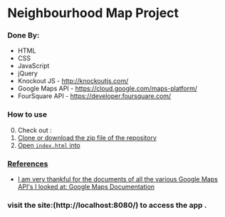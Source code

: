 
# Neighbourhood Map Project



### Done By:
* HTML
* CSS
* JavaScript
* jQuery
* Knockout JS - <a href="http://knockoutjs.com/">http://knockoutjs.com/</a>
* Google Maps API - <a href="https://cloud.google.com/maps-platform/">https://cloud.google.com/maps-platform/</a>
* FourSquare API - <a href="https://developer.foursquare.com/">https://developer.foursquare.com/</a>


### How to use 

0. Check out : <a href="https://github.com/mariam-95/FEND-map.git">
1. Clone or download the zip file of the repository
2. Open `index.html` into 


### References

* I am very thankful for the documents of all the various Google Maps API's I looked at: <a href="https://developers.google.com/maps/documentation/">Google Maps Documentation</a>
 
### visit the site:(http://localhost:8080/) to access the app .
